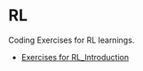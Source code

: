 # RL
Coding Exercises for RL learnings.

* [Exercises for RL_Introduction](RLIntroductions/README.md)


